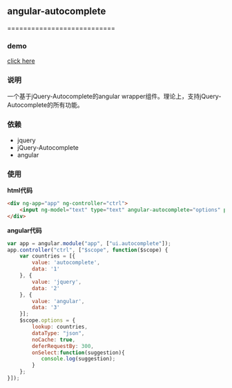 ## angular-autocomplete
===========================
### demo
[click here](http://www.w3cin.com/demo/angular-components/angular-autocomplete/)

### 说明

一个基于jQuery-Autocomplete的angular wrapper组件。理论上，支持jQuery-Autocomplete的所有功能。


### 依赖
- jquery
- jQuery-Autocomplete
- angular


### 使用


**html代码**
```html
<div ng-app="app" ng-controller="ctrl">
    <input ng-model="text" type="text" angular-autocomplete="options" placeholder="请输入关键字" />
</div>
```
**angular代码**
```javascript
var app = angular.module("app", ["ui.autocomplete"]);
app.controller("ctrl", ["$scope", function($scope) {
    var countries = [{
        value: 'autocomplete',
        data: '1'
    }, {
        value: 'jquery',
        data: '2'
    }, {
        value: 'angular',
        data: '3'
    }];
    $scope.options = {
        lookup: countries,
        dataType: "json",
        noCache: true,
        deferRequestBy: 300,
        onSelect:function(suggestion){
           console.log(suggestion);
        }
    };
}]);
```